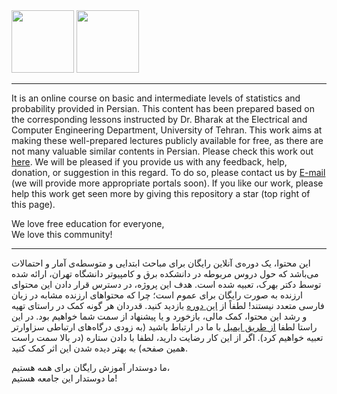 <div >
  <img src="https://raw.githubusercontent.com/OpenBookshelf/ProbStat/gh-pages/favicon.ico" height=100px/>
  <img src="https://raw.githubusercontent.com/OpenBookshelf/ProbStat/gh-pages/ProbStat.png" height=100px/>
</div>

---

It is an online course on basic and intermediate levels of statistics and probability provided in Persian. This content has been prepared based on the corresponding lessons instructed by Dr. Bharak at the Electrical and Computer Engineering Department, University of Tehran. This work aims at making these well-prepared lectures publicly available for free, as there are not many valuable similar contents in Persian.
Please check this work out [here](https://openbookshelf.github.io/ProbStat/).
We will be pleased if you provide us with any feedback, help, donation, or suggestion in this regard. To do so, please contact us by [E-mail](mailto:Sh.javidi98@ut.ac.ir) (we will provide more appropriate portals soon).
If you like our work, please help this work get seen more by giving this repository a star (top right of this page).

We love free education for everyone,
<br />
We love this community!

---

این محتوا، یک دوره‌ی آنلاین رایگان برای مباحث ابتدایی و متوسطه‌ی آمار و احتمالات می‌باشد که حول دروس مربوطه در دانشکده برق و کامپیوتر دانشگاه تهران، ارائه شده توسط دکتر بهرک، تعبیه شده است.
هدف این پروژه، در دسترس قرار دادن این محتوای ارزنده به صورت رایگان برای عموم است؛ چرا که محتواهای ارزنده مشابه در زبان فارسی متعدد نیستند!
لطفاً از 
[این دوره](https://openbookshelf.github.io/ProbStat/)
بازدید کنید.
قدردان هر گونه کمک در راستای تهیه و رشد این محتوا، کمک مالی، بازخورد و یا پیشنهاد از سمت شما خواهیم بود. در این راستا لطفا 
[از طریق ایمیل](mailto:Sh.javidi98@ut.ac.ir)
با ما در ارتباط باشید (به زودی درگاه‌های ارتباطی سزاوارتر تعبیه خواهیم کرد).
اگر از این کار رضایت دارید، لطفا با دادن ستاره (در بالا سمت راست همین صفحه) به بهتر دیده شدن این اثر کمک کنید.

ما دوستدار آموزش رایگان برای همه هستیم،
<br />
ما دوستدار این جامعه هستیم!
